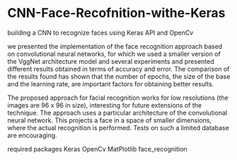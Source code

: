# CNN-Face-Recofnition-withe-Keras
building a CNN to recognize faces using Keras API and OpenCv


we presented the implementation of the face recognition approach based on convolutional neural networks, for which we used a smaller version of the VggNet architecture model and several experiments and presented different results obtained in terms of accuracy and error. The comparison of the results found has shown that the number of epochs, the size of the base and the learning rate, are important factors for obtaining better results.
    
The proposed approach for facial recognition works for low resolutions (the images are 96 x 96 in size), interesting for future extensions of the technique. The approach uses a particular architecture of the convolutional neural network. This projects a face in a space of smaller dimensions, where the actual recognition is performed. Tests on such a limited database are encouraging.

required packages
    Keras
    OpenCv
    MatPlotlib
    face_recognition
